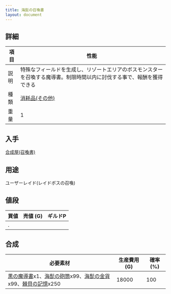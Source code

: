 ```yaml
---
title: 海髭の召喚書
layout: document
---
```

## 詳細

|項目|性能|
|---|---|
|説明|特殊なフィールドを生成し、リゾートエリアのボスモンスターを召喚する魔導書。制限時間以内に討伐する事で、報酬を獲得できる|
|種類|[消耗品(その他)](消耗品(その他))|
|重量|1|

## 入手

[合成屋(召喚書)](合成屋(召喚書))

## 用途

ユーザーレイド(レイドボスの召喚)

## 値段

|買値|売値 (G)|ギルドP|
|---|---|---|
|.|||

## 合成

|必要素材|生産費用 (G)|確率 (%)|
|---|---|---|
|[黒の魔導書](黒の魔導書)x1、[海髭の砲筒](海髭の砲筒)x99、[海髭の金貨](海髭の金貨)x99、[棘貝の記憶](棘貝の記憶)x250|18000|100|
